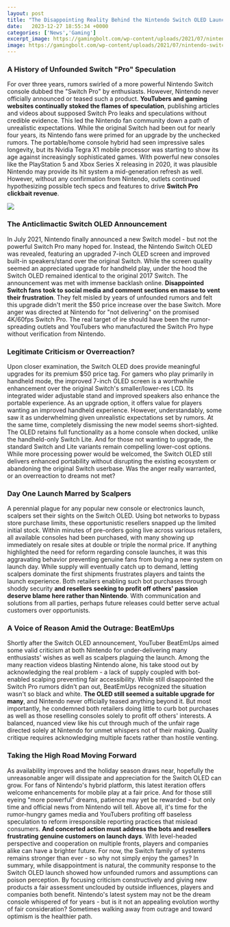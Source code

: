 ```yaml
---
layout: post
title: "The Disappointing Reality Behind the Nintendo Switch OLED Launch"
date:   2023-12-27 18:55:34 +0000
categories: ['News','Gaming']
excerpt_image: https://gamingbolt.com/wp-content/uploads/2021/07/nintendo-switch-oled-image-3.jpg
image: https://gamingbolt.com/wp-content/uploads/2021/07/nintendo-switch-oled-image-3.jpg
---
```


### **A History of Unfounded Switch "Pro" Speculation**
For over three years, rumors swirled of a more powerful Nintendo Switch console dubbed the "Switch Pro" by enthusiasts. However, Nintendo never officially announced or teased such a product. **YouTubers and gaming websites continually stoked the flames of speculation**, publishing articles and videos about supposed Switch Pro leaks and speculations without credible evidence. This led the Nintendo fan community down a path of unrealistic expectations. 
While the original Switch had been out for nearly four years, its Nintendo fans were primed for an upgrade by the unchecked rumors. The portable/home console hybrid had seen impressive sales longevity, but its Nvidia Tegra X1 mobile processor was starting to show its age against increasingly sophisticated games. With powerful new consoles like the PlayStation 5 and Xbox Series X releasing in 2020, it was plausible Nintendo may provide its hit system a mid-generation refresh as well. However, without any confirmation from Nintendo, outlets continued hypothesizing possible tech specs and features to drive **Switch Pro clickbait revenue**.

![](https://bgr.com/wp-content/uploads/2021/07/Nintendo-Switch-OLED-1.jpg?resize=300)
### **The Anticlimactic Switch OLED Announcement**  
In July 2021, Nintendo finally announced a new Switch model - but not the powerful Switch Pro many hoped for. Instead, the Nintendo Switch OLED was revealed, featuring an upgraded 7-inch OLED screen and improved built-in speakers/stand over the original Switch. While the screen quality seemed an appreciated upgrade for handheld play, under the hood the Switch OLED remained identical to the original 2017 Switch. 
The announcement was met with immense backlash online. **Disappointed Switch fans took to social media and comment sections en masse to vent their frustration**. They felt misled by years of unfounded rumors and felt this upgrade didn't merit the $50 price increase over the base Switch. More anger was directed at Nintendo for "not delivering" on the promised 4K/60fps Switch Pro. The real target of ire should have been the rumor-spreading outlets and YouTubers who manufactured the Switch Pro hype without verification from Nintendo.
### **Legitimate Criticism or Overreaction?**
Upon closer examination, the Switch OLED does provide meaningful upgrades for its premium $50 price tag. For gamers who play primarily in handheld mode, the improved 7-inch OLED screen is a worthwhile enhancement over the original Switch's smaller/lower-res LCD. Its integrated wider adjustable stand and improved speakers also enhance the portable experience. As an upgrade option, it offers value for players wanting an improved handheld experience. 
However, understandably, some saw it as underwhelming given unrealistic expectations set by rumors. At the same time, completely dismissing the new model seems short-sighted. The OLED retains full functionality as a home console when docked, unlike the handheld-only Switch Lite. And for those not wanting to upgrade, the standard Switch and Lite variants remain compelling lower-cost options. While more processing power would be welcomed, the Switch OLED still delivers enhanced portability without disrupting the existing ecosystem or abandoning the original Switch userbase. Was the anger really warranted, or an overreaction to dreams not met?
### **Day One Launch Marred by Scalpers**
A perennial plague for any popular new console or electronics launch, scalpers set their sights on the Switch OLED. Using bot networks to bypass store purchase limits, these opportunistic resellers snapped up the limited initial stock. Within minutes of pre-orders going live across various retailers, all available consoles had been purchased, with many showing up immediately on resale sites at double or triple the normal price. 
If anything highlighted the need for reform regarding console launches, it was this aggravating behavior preventing genuine fans from buying a new system on launch day. While supply will eventually catch up to demand, letting scalpers dominate the first shipments frustrates players and taints the launch experience. Both retailers enabling such bot purchases through shoddy security **and resellers seeking to profit off others' passion deserve blame here rather than Nintendo**. With communication and solutions from all parties, perhaps future releases could better serve actual customers over opportunists.
### **A Voice of Reason Amid the Outrage: BeatEmUps**  
Shortly after the Switch OLED announcement, YouTuber BeatEmUps aimed some valid criticism at both Nintendo for under-delivering many enthusiasts' wishes as well as scalpers plaguing the launch. Among the many reaction videos blasting Nintendo alone, his take stood out by acknowledging the real problem - a lack of supply coupled with bot-enabled scalping preventing fair accessibility. 
While still disappointed the Switch Pro rumors didn't pan out, BeatEmUps recognized the situation wasn't so black and white. **The OLED still seemed a suitable upgrade for many**, and Nintendo never officially teased anything beyond it. But most importantly, he condemned both retailers doing little to curb bot purchases as well as those reselling consoles solely to profit off others' interests. A balanced, nuanced view like his cut through much of the unfair rage directed solely at Nintendo for unmet whispers not of their making. Quality critique requires acknowledging multiple facets rather than hostile venting.
### **Taking the High Road Moving Forward**  
As availability improves and the holiday season draws near, hopefully the unreasonable anger will dissipate and appreciation for the Switch OLED can grow. For fans of Nintendo's hybrid platform, this latest iteration offers welcome enhancements for mobile play at a fair price. And for those still eyeing "more powerful" dreams, patience may yet be rewarded - but only time and official news from Nintendo will tell. 
Above all, it's time for the rumor-hungry games media and YouTubers profiting off baseless speculation to reform irresponsible reporting practices that mislead consumers. **And concerted action must address the bots and resellers frustrating genuine customers on launch days**. With level-headed perspective and cooperation on multiple fronts, players and companies alike can have a brighter future. For now, the Switch family of systems remains stronger than ever - so why not simply enjoy the games?
In summary, while disappointment is natural, the community response to the Switch OLED launch showed how unfounded rumors and assumptions can poison perception. By focusing criticism constructively and giving new products a fair assessment unclouded by outside influences, players and companies both benefit. Nintendo's latest system may not be the dream console whispered of for years - but is it not an appealing evolution worthy of fair consideration? Sometimes walking away from outrage and toward optimism is the healthier path.